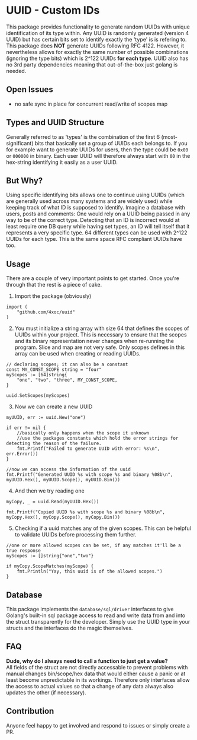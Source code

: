# UUID - Custom IDs

This package provides functionality to generate random UUIDs with unique identification of its type within. Any UUID is randomly generated (version 4 UUID) but has certain bits set to identify exactly the 'type' is is refering to. This package does **NOT** generate UUIDs following RFC 4122. However, it nevertheless allows for exactly the same number of possible combinations (ignoring the type bits) which is 2^122 UUIDs **for each type**.
UUID also has no 3rd party dependencies meaning that out-of-the-box just golang is needed.

## Open Issues
- no safe sync in place for concurrent read/write of scopes map

## Types and UUID Structure
Generally referred to as 'types' is the combination of the first 6 (most-significant) bits that basically set a group of UUIDs each belongs to. If you for example want to generate UUIDs for users, then the type could be `0x00` or `000000` in binary. Each user UUID will therefore always start with `00` in the hex-string identifying it easily as a user UUID.

## But Why?
Using specific identifying bits allows one to continue using UUIDs (which are generally used across many systems and are widely used) while keeping track of what ID is supposed to identify. Imagine a database with users, posts and comments: One would rely on a UUID being passed in any way to be of the correct type. Detecting that an ID is incorrect would at least require one DB query while having set types, an ID will tell itself that it represents a very specific type. 64 different types can be used with 2^122 UUIDs for each type. This is the same space RFC compliant UUIDs have too.

## Usage
There are a couple of very important points to get started. Once you're through that the rest is a piece of cake.

1. Import the package (obviously)
```
import (
    "github.com/4xoc/uuid"
)
```

2. You must initialize a string array with size 64 that defines the scopes of UUIDs within your project. This is necessary to ensure that the scopes and its binary representation never changes when re-running the program. Slice and map are not very safe. Only scopes defines in this array can be used when creating or reading UUIDs.
```
// declaring scopes; it can also be a constant
const MY_CONST_SCOPE string = "four"
myScopes := [64]string{
    "one", "two", "three", MY_CONST_SCOPE,
}

uuid.SetScopes(myScopes)
```

3. Now we can create a new UUID
```
myUUID, err := uuid.New("one")

if err != nil {
    //basically only happens when the scope it unknown
    //use the packages constants which hold the error strings for detecting the reason of the failure.
    fmt.Printf("Failed to generate UUID with error: %s\n", err.Error())
}

//now we can access the information of the uuid
fmt.Printf("Generated UUID %s with scope %s and binary %08b\n", myUUID.Hex(), myUUID.Scope(), myUUID.Bin())

```

4. And then we try reading one
```
myCopy, _ = uuid.Read(myUUID.Hex())

fmt.Printf("Copied UUID %s with scope %s and binary %08b\n", myCopy.Hex(), myCopy.Scope(), myCopy.Bin())

```

5. Checking if a uuid matches any of the given scopes. This can be helpful to validate UUIDs before processing them further.
```
//one or more allowed scopes can be set, if any matches it'll be a true response
myScopes := []string{"one","two"}

if myCopy.ScopeMatches(myScope) {
    fmt.Println("Yay, this uuid is of the allowed scopes.")
}
```

## Database
This package implements the `database/sql/driver` interfaces to give Golang's built-in sql package access to read and write data from and into the struct transparently for the developer. Simply use the UUID type in your structs and the interfaces do the magic themselves.

## FAQ
**Dude, why do I always need to call a function to just get a value?**  
All fields of the struct are not directly accessable to prevent problems with manual changes bin/scope/hex data that would either cause a panic or at least become unpredictable in its workings. Therefore only interfaces allow the access to actual values so that a change of any data always also updates the other (if necessary).

## Contribution
Anyone feel happy to get involved and respond to issues or simply create a PR.
